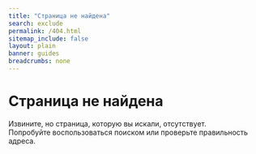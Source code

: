 ```yaml
---
title: "Страница не найдена"
search: exclude
permalink: /404.html
sitemap_include: false
layout: plain
banner: guides
breadcrumbs: none
---
```

<h1 class="docs__title">Страница не найдена</h1>
Извините, но страница, которую вы искали, отсутствует.<br/>
Попробуйте воспользоваться поиском или проверьте правильность адреса.
<div class="error-image">
    <img src="{{ site.url }}/images/404.png" alt=""/>
</div>


